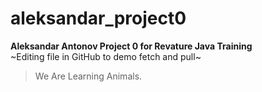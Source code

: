 # aleksandar_project0
**Aleksandar Antonov Project 0 for Revature Java Training**
<br />~Editing file in GitHub to demo fetch and pull~
>We Are Learning Animals.
